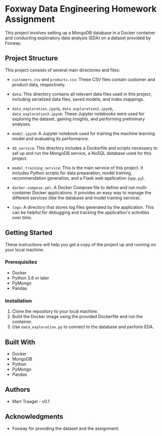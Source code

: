 # Foxway Data Engineering Homework Assignment

This project involves setting up a MongoDB database in a Docker container and conducting exploratory data analysis (EDA) on a dataset provided by Foxway.

## Project Structure

This project consists of several main directories and files:

- `customers.csv` and `products.csv`: These CSV files contain customer and product data, respectively.

- `data`: This directory contains all relevant data files used in this project, including serialized data files, saved models, and index mappings. 

- `data_exploration.ipynb`, `data_exploration2.ipynb`, `data_exploration3.ipynb`: These Jupyter notebooks were used for exploring the dataset, gaining insights, and performing preliminary analyses.

- `model.ipynb`: A Jupyter notebook used for training the machine learning model and evaluating its performance.

- `db_service`: This directory includes a Dockerfile and scripts necessary to set up and run the MongoDB service, a NoSQL database used for this project.

- `model_training_service`: This is the main service of this project. It includes Python scripts for data preparation, model training, recommendation generation, and a Flask web application (`app.py`). 

- `docker-compose.yml`: A Docker Compose file to define and run multi-container Docker applications. It provides an easy way to manage the different services (like the database and model training service).

- `logs`: A directory that stores log files generated by the application. This can be helpful for debugging and tracking the application's activities over time.


## Getting Started

These instructions will help you get a copy of the project up and running on your local machine.

### Prerequisites

- Docker
- Python 3.8 or later
- PyMongo
- Pandas

### Installation

1. Clone the repository to your local machine.
2. Build the Docker image using the provided Dockerfile and run the container.
3. Use `data_exploration.py` to connect to the database and perform EDA.

## Built With

- Docker
- MongoDB
- Python
- PyMongo
- Pandas

## Authors

- Mart Traagel - v0.1

## Acknowledgments

- Foxway for providing the dataset and the assignment.

